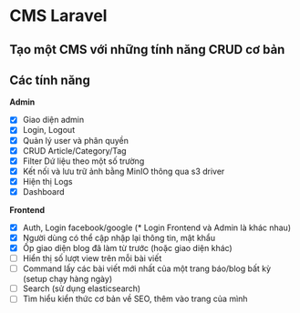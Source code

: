 # CMS Laravel

## Tạo một CMS với những tính năng CRUD cơ bản

## Các tính năng

**Admin**

-   [x] Giao diện admin
-   [x] Login, Logout
-   [x] Quản lý user và phân quyền
-   [x] CRUD Article/Category/Tag
-   [x] Filter Dứ liệu theo một số trường
-   [x] Kết nối và lưu trữ ảnh bằng MinIO thông qua s3 driver
-   [x] Hiện thị Logs
-   [x] Dashboard

**Frontend**

-   [x] Auth, Login facebook/google (\* Login Frontend và Admin là khác nhau)
-   [x] Người dùng có thể cập nhập lại thông tin, mật khẩu
-   [x] Ốp giao diện blog đã làm từ trước (hoặc giao diện khác)
-   [ ] Hiển thị số lượt view trên mỗi bài viết
-   [ ] Command lấy các bài viết mới nhất của một trang báo/blog bất kỳ (setup chạy hàng ngày)
-   [ ] Search (sử dụng elasticsearch)
-   [ ] Tìm hiểu kiển thức cơ bản về SEO, thêm vào trang của mình
